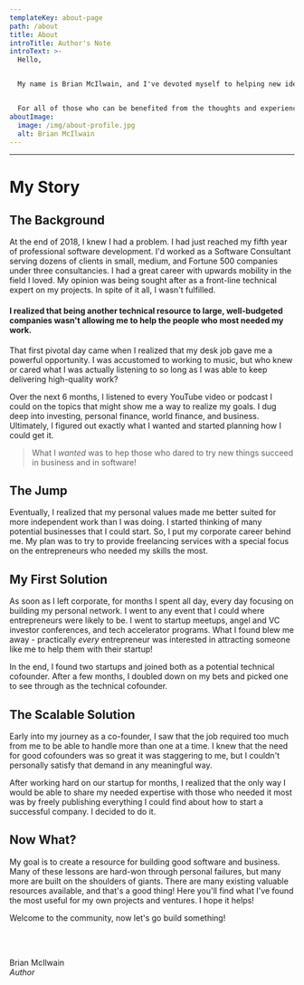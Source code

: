 ```yaml
---
templateKey: about-page
path: /about
title: About
introTitle: Author's Note
introText: >-
  Hello,


  My name is Brian McIlwain, and I've devoted myself to helping new ideas succeed in software and in business. You may be the aspiring entrepreneur trying to amass the tools or team to help you achieve your vision. You may be technical and looking to improve yourself. Perhaps you're just looking for ideas on how to get your vision off the ground.


  For all of those who can be benefited from the thoughts and experiences of one techie - this resource is for you. Welcome!
aboutImage:
  image: /img/about-profile.jpg
  alt: Brian McIlwain
---
```

- - -

# My Story

## The Background

At the end of 2018, I knew I had a problem. I had just reached my fifth year of professional software development. I'd worked as a Software Consultant serving dozens of clients in small, medium, and Fortune 500 companies under three consultancies. I had a great career with upwards mobility in the field I loved. My opinion was being sought after as a front-line technical expert on my projects. In spite of it all, I wasn't fulfilled.

#### I realized that being another technical resource to large, well-budgeted companies wasn't allowing me to help the people who most needed my work.

That first pivotal day came when I realized that my desk job gave me a powerful opportunity. I was accustomed to working to music, but who knew or cared what I was actually listening to so long as I was able to keep delivering high-quality work?

Over the next 6 months, I listened to every YouTube video or podcast I could on the topics that might show me a way to realize my goals. I dug deep into investing, personal finance, world finance, and business. Ultimately, I figured out exactly what I wanted and started planning how I could get it.

> What I *wanted* was to hep those who dared to try new things succeed in business and in software!

## The Jump

Eventually, I realized that my personal values made me better suited for more independent work than I was doing. I started thinking of many potential businesses that I could start. So, I put my corporate career behind me. My plan was to try to provide freelancing services with a special focus on the entrepreneurs who needed my skills the most.

## My First Solution

As soon as I left corporate, for months I spent all day, every day focusing on building my personal network. I went to any event that I could where entrepreneurs were likely to be. I went to startup meetups, angel and VC investor conferences, and tech accelerator programs. What I found blew me away - practically *every* entrepreneur was interested in attracting someone like me to help them with their startup!

In the end, I found two startups and joined both as a potential technical cofounder. After a few months, I doubled down on my bets and picked one to see through as the technical cofounder.

## The Scalable Solution

Early into my journey as a co-founder, I saw that the job required too much from me to be able to handle more than one at a time. I knew that the need for good cofounders was so great it was staggering to me, but I couldn't personally satisfy that demand in any meaningful way.

After working hard on our startup for months, I realized that the only way I would be able to share my needed expertise with those who needed it most was by freely publishing everything I could find about how to start a successful company. I decided to do it.

## Now What?

My goal is to create a resource for building good software and business. Many of these lessons are hard-won through personal failures, but many more are built on the shoulders of giants. There are many existing valuable resources available, and that's a good thing! Here you'll find what I've found the most useful for my own projects and ventures. I hope it helps!

Welcome to the community, now let's go build something!

<br/>
<br/>

Brian McIlwain \
*Author*
